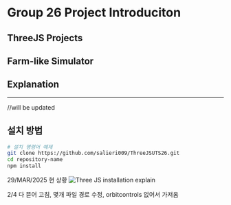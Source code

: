 
# Group 26 Project Introduciton

## **ThreeJS Projects**
Farm-like Simulator
---

## Explanation

---
//will be updated 

## **설치 방법**
```bash
# 설치 명령어 예제
git clone https://github.com/salieri009/ThreeJSUTS26.git
cd repository-name
npm install
```

29/MAR/2025 현 상황
![Three JS installation explain](https://cdn.discordapp.com/attachments/1344839359689527368/1355288580523688137/image.png?ex=67e86259&is=67e710d9&hm=2cf33f67dddbacf5a0a6003c79844908e36fcac4d58964a4b3ae5e829401f3db&)


2/4 다 뜯어 고침, 몇개 파일 경로 수정, orbitcontrols 없어서 가져옴 
